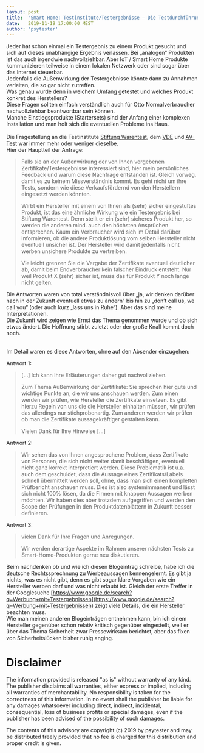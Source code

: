 ```yaml
---
layout: post
title:  "Smart Home: Testinstitute/Testergebnisse – Die Testdurchführungs-Fakten, die Wahrnehmung und am Ende die Annahmen die ein Verbraucher treffen könnte"
date:   2019-11-19 17:00:00 MEST
author: 'psytester'
---
```


Jeder hat schon einmal ein Testergebnis zu einem Produkt gesucht und sich auf dieses unabhängige Ergebnis verlassen. Bei „analogen“ Produkten ist das auch irgendwie nachvollziehbar.
Aber IoT / Smart Home Produkte kommunizieren teilweise in einem lokalen Netzwerk oder sind sogar über das Internet steuerbar.<br>
Jedenfalls die Außenwirkung der Testergebnisse könnte dann zu Annahmen verleiten, die so gar nicht zutreffen.<br>
Was genau wurde denn in welchem Umfang getestet und welches Produkt konkret des Herstellers?<br>
Diese Fragen sollten einfach verständlich auch für Otto Normalverbraucher nachvollziehbar beantwortbar sein können.<br>
Manche Einstiegsprodukte (Startersets) sind der Anfang einer komplexen Installation und man holt sich die eventuellen Probleme ins Haus.<br>
<br>
Die Fragestellung an die Testinstitute [Stiftung Warentest](https://www.test.de), dem [VDE](https://www.vde.com) und [AV-Test](https://www.av-test.org) war immer mehr oder weniger dieselbe.<br>
Hier der Hauptteil der Anfrage:
> Falls sie an der Außenwirkung der von Ihnen vergebenen Zertifikate/Testergebnisse interessiert sind, hier mein persönliches Feedback und warum diese Nachfrage entstanden ist.
> Gleich vorweg, damit es zu keinem Missverständnis kommt. Es geht nicht um ihre Tests, sondern wie diese Verkaufsfördernd von den Herstellern eingesetzt werden könnten.
> 
> Wirbt ein Hersteller mit einem von Ihnen als (sehr) sicher eingestuftes Produkt, ist das eine ähnliche Wirkung wie ein Testergebnis bei Stiftung Warentest. Denn stellt er ein (sehr) sicheres Produkt her, so werden die anderen mind. auch den höchsten Ansprüchen entsprechen.
> Kaum ein Verbraucher wird sich im Detail darüber informieren, ob die andere Produktlösung vom selben Hersteller nicht eventuell unsicher ist. Der Hersteller wird damit jedenfalls nicht werben unsichere Produkte zu vertreiben.
> 
> Vielleicht grenzen Sie die Vergabe der Zertifikate eventuell deutlicher ab, damit beim Endverbraucher kein falscher Eindruck entsteht. Nur weil Produkt X (sehr) sicher ist, muss das für Produkt Y noch lange nicht gelten.

Die Antworten waren von total verständnisvoll über „ja, wir denken darüber nach in der Zukunft eventuell etwas zu ändern“ bis hin zu „don’t call us, we call you“ (oder auch kurz „lass uns in Ruhe“). Aber das sind meine Interpretationen.<br>
Die Zukunft wird zeigen wie Ernst das Thema genommen wurde und ob sich etwas ändert. Die Hoffnung stirbt zuletzt oder der große Knall kommt doch noch.<br>
<br>

Im Detail waren es diese Antworten, ohne auf den Absender einzugehen:<br>

Antwort 1:
> [...]
> Ich kann Ihre Erläuterungen daher gut nachvollziehen.
> 
> Zum Thema Außenwirkung der Zertifikate: Sie sprechen hier gute und wichtige Punkte an, die wir uns anschauen werden. Zum einen werden wir prüfen, wie Hersteller die Zertifikate einsetzen. Es gibt hierzu Regeln von uns die die Hersteller einhalten müssen, wir prüfen das allerdings nur stichprobenartig. Zum anderen werden wir prüfen ob man die Zertifikate aussagekräftiger gestalten kann.
> 
> Vielen Dank für Ihre Hinweise
> [...]

Antwort 2:
> Wir sehen das von Ihnen angesprochene Problem, dass Zertifikate von Personen, die sich nicht weiter damit beschäftigen, eventuell nicht ganz korrekt interpretiert werden.
> Diese Problematik ist u.a. auch dem geschuldet, dass die Aussage eines Zertifikats/Labels schnell übermittelt werden soll, ohne, dass man sich einen kompletten Prüfbericht anschauen muss.
> Dies ist also systemimmanent und lässt sich nicht 100% lösen, da die Firmen mit knappen Aussagen werben möchten. 
> Wir haben dies aber trotzdem aufgegriffen und werden den Scope der Prüfungen in den Produktdatenblättern in Zukunft besser definieren.

Antwort 3:
> vielen Dank für Ihre Fragen und Anregungen. 
>  
> Wir werden derartige Aspekte im Rahmen unserer nächsten Tests zu Smart-Home-Produkten gerne neu diskutieren.

Beim nachdenken ob und wie ich diesen Blogeintrag schreibe, habe ich die deutsche Rechtssprechnung zu Werbeaussagen kennengelernt.
Es gibt ja nichts, was es nicht gibt, denn es gibt sogar klare Vorgaben wie ein Hersteller werben darf und was nicht erlaubt ist.
Gleich der erste Treffer in der Googlesuche [https://www.google.de/search?q=Werbung+mit+Testergebnissen](https://www.google.de/search?q=Werbung+mit+Testergebnissen) zeigt viele Details, die ein Hersteller beachten muss.<br>
Wie man meinen anderen Blogeinträgen entnehmen kann, bin ich einem Hersteller gegenüber schon relativ kritisch gegenüber eingestellt, weil er über das Thema Sicherheit zwar Pressewirksam berichtet, aber das fixen von Sicherheitslücken bisher ruhig anging.

# Disclaimer

The information provided is released "as is" without warranty of any kind. The publisher disclaims all warranties, either express or implied, including all warranties of merchantability. No responsibility is taken for the correctness of this information.
In no event shall the publisher be liable for any damages whatsoever including direct, indirect, incidental, consequential, loss of business profits or special damages, even if the publisher has been advised of the possibility of such damages.

The contents of this advisory are copyright (c) 2019 by psytester and may be distributed freely provided that no fee is charged for this distribution and proper credit is given.
